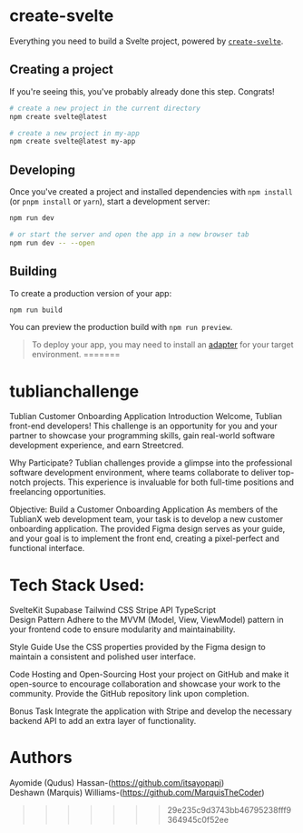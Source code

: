 
# create-svelte

Everything you need to build a Svelte project, powered by [`create-svelte`](https://github.com/sveltejs/kit/tree/master/packages/create-svelte).

## Creating a project

If you're seeing this, you've probably already done this step. Congrats!

```bash
# create a new project in the current directory
npm create svelte@latest

# create a new project in my-app
npm create svelte@latest my-app
```

## Developing

Once you've created a project and installed dependencies with `npm install` (or `pnpm install` or `yarn`), start a development server:

```bash
npm run dev

# or start the server and open the app in a new browser tab
npm run dev -- --open
```

## Building

To create a production version of your app:

```bash
npm run build
```

You can preview the production build with `npm run preview`.

> To deploy your app, you may need to install an [adapter](https://kit.svelte.dev/docs/adapters) for your target environment.
=======
# tublianchallenge

Tublian Customer Onboarding Application
Introduction
Welcome, Tublian front-end developers! This challenge is an opportunity for you and your partner to showcase your programming skills, gain real-world software development experience, and earn Streetcred.

Why Participate?
Tublian challenges provide a glimpse into the professional software development environment, where teams collaborate to deliver top-notch projects. This experience is invaluable for both full-time positions and freelancing opportunities.

Objective: Build a Customer Onboarding Application
As members of the TublianX web development team, your task is to develop a new customer onboarding application. The provided Figma design serves as your guide, and your goal is to implement the front end, creating a pixel-perfect and functional interface.


# Tech Stack Used:
SvelteKit
Supabase
Tailwind CSS
Stripe API
TypeScript
<br>
Design Pattern
Adhere to the MVVM (Model, View, ViewModel) pattern in your frontend code to ensure modularity and maintainability.

Style Guide
Use the CSS properties provided by the Figma design to maintain a consistent and polished user interface.

Code Hosting and Open-Sourcing
Host your project on GitHub and make it open-source to encourage collaboration and showcase your work to the community. Provide the GitHub repository link upon completion.

Bonus Task
Integrate the application with Stripe and develop the necessary backend API to add an extra layer of functionality.

# Authors 
Ayomide (Qudus) Hassan-(https://github.com/itsayopapi)
<br>
Deshawn (Marquis) Williams-(https://github.com/MarquisTheCoder)
>>>>>>> 29e235c9d3743bb46795238fff9364945c0f52ee
